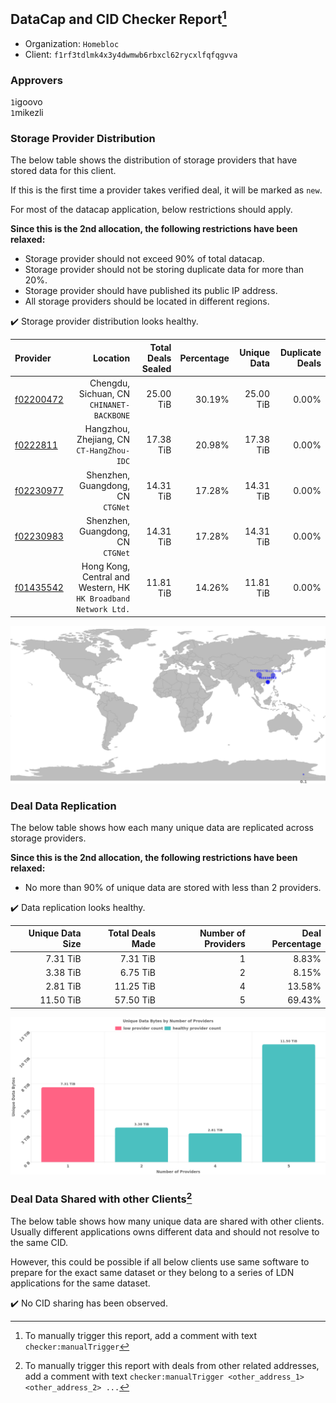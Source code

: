 ## DataCap and CID Checker Report[^1]
 - Organization: `Homebloc `
 - Client: `f1rf3tdlmk4x3y4dwmwb6rbxcl62rycxlfqfqgvva`
### Approvers
`1`igoovo<br/>`1`mikezli

### Storage Provider Distribution
The below table shows the distribution of storage providers that have stored data for this client.

If this is the first time a provider takes verified deal, it will be marked as `new`.

For most of the datacap application, below restrictions should apply.

**Since this is the 2nd allocation, the following restrictions have been relaxed:**
 - Storage provider should not exceed 90% of total datacap.
 - Storage provider should not be storing duplicate data for more than 20%.
 - Storage provider should have published its public IP address.
 - All storage providers should be located in different regions.

✔️ Storage provider distribution looks healthy.

| Provider                                              |                                                           Location | Total Deals Sealed | Percentage | Unique Data | Duplicate Deals |
| :---------------------------------------------------- | -----------------------------------------------------------------: | -----------------: | ---------: | ----------: | --------------: |
| [f02200472](https://filfox.info/en/address/f02200472) |                       Chengdu, Sichuan, CN<br/>`CHINANET-BACKBONE` |          25.00 TiB |     30.19% |   25.00 TiB |           0.00% |
| [f0222811](https://filfox.info/en/address/f0222811)   |                       Hangzhou, Zhejiang, CN<br/>`CT-HangZhou-IDC` |          17.38 TiB |     20.98% |   17.38 TiB |           0.00% |
| [f02230977](https://filfox.info/en/address/f02230977) |                               Shenzhen, Guangdong, CN<br/>`CTGNet` |          14.31 TiB |     17.28% |   14.31 TiB |           0.00% |
| [f02230983](https://filfox.info/en/address/f02230983) |                               Shenzhen, Guangdong, CN<br/>`CTGNet` |          14.31 TiB |     17.28% |   14.31 TiB |           0.00% |
| [f01435542](https://filfox.info/en/address/f01435542) | Hong Kong, Central and Western, HK<br/>`HK Broadband Network Ltd.` |          11.81 TiB |     14.26% |   11.81 TiB |           0.00% |

<img src="https://raw.githubusercontent.com/data-preservation-programs/filplus-checker-assets/main/filecoin-project/filecoin-plus-large-datasets/issues/1009/1690355143398.png"/>

### Deal Data Replication
The below table shows how each many unique data are replicated across storage providers.


**Since this is the 2nd allocation, the following restrictions have been relaxed:**
- No more than 90% of unique data are stored with less than 2 providers.

✔️ Data replication looks healthy.

| Unique Data Size | Total Deals Made | Number of Providers | Deal Percentage |
| ---------------: | ---------------: | ------------------: | --------------: |
|         7.31 TiB |         7.31 TiB |                   1 |           8.83% |
|         3.38 TiB |         6.75 TiB |                   2 |           8.15% |
|         2.81 TiB |        11.25 TiB |                   4 |          13.58% |
|        11.50 TiB |        57.50 TiB |                   5 |          69.43% |

<img src="https://raw.githubusercontent.com/data-preservation-programs/filplus-checker-assets/main/filecoin-project/filecoin-plus-large-datasets/issues/1009/1690355144202.png"/>

### Deal Data Shared with other Clients[^3]
The below table shows how many unique data are shared with other clients.
Usually different applications owns different data and should not resolve to the same CID.

However, this could be possible if all below clients use same software to prepare for the exact same dataset or they belong to a series of LDN applications for the same dataset.

✔️ No CID sharing has been observed.

[^1]: To manually trigger this report, add a comment with text `checker:manualTrigger`

[^2]: Deals from those addresses are combined into this report as they are specified with `checker:manualTrigger`

[^3]: To manually trigger this report with deals from other related addresses, add a comment with text `checker:manualTrigger <other_address_1> <other_address_2> ...`
